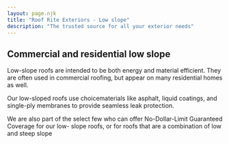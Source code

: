 ```yaml
---
layout: page.njk
title: "Roof Rite Exteriors - Low slope"
description: "The trusted source for all your exterior needs"
---
```


## Commercial and residential low slope

Low-slope roofs are intended to be both energy and material efficient. They are often used in commercial roofing, but appear on many residential homes as well.

Our low-sloped roofs use choicematerials like asphalt, liquid coatings, and single-ply membranes to provide seamless leak protection.

We are also part of the select few who can offer No-Dollar-Limit Guaranteed Coverage for our low- slope roofs, or for roofs that are a combination of low and steep slope
